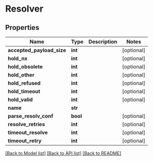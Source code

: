 # Resolver

## Properties
Name | Type | Description | Notes
------------ | ------------- | ------------- | -------------
**accepted_payload_size** | **int** |  | [optional] 
**hold_nx** | **int** |  | [optional] 
**hold_obsolete** | **int** |  | [optional] 
**hold_other** | **int** |  | [optional] 
**hold_refused** | **int** |  | [optional] 
**hold_timeout** | **int** |  | [optional] 
**hold_valid** | **int** |  | [optional] 
**name** | **str** |  | 
**parse_resolv_conf** | **bool** |  | [optional] 
**resolve_retries** | **int** |  | [optional] 
**timeout_resolve** | **int** |  | [optional] 
**timeout_retry** | **int** |  | [optional] 

[[Back to Model list]](../README.md#documentation-for-models) [[Back to API list]](../README.md#documentation-for-api-endpoints) [[Back to README]](../README.md)

